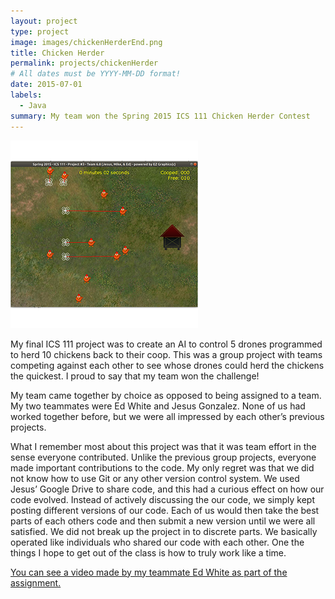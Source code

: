 ```yaml
---
layout: project
type: project
image: images/chickenHerderEnd.png
title: Chicken Herder
permalink: projects/chickenHerder
# All dates must be YYYY-MM-DD format!
date: 2015-07-01
labels:
  - Java
summary: My team won the Spring 2015 ICS 111 Chicken Herder Contest
---
```


<img class="ui medium right floated rounded image" src="../images/chickenHerderBegin.png">

My final ICS 111 project was to create an AI to control 5 drones programmed to herd 10 chickens back to
their coop.  This was a group project with teams competing against each other to see whose drones could herd the chickens the quickest.  I proud to say that my team won the challenge!

My team came together by choice as opposed to being assigned to a team.  My two teammates were Ed White and Jesus Gonzalez.  None of us had worked together before, but we were all impressed by each other’s previous projects. 

What I remember most about this project was that it was team effort in the sense everyone contributed.  Unlike the previous group projects, everyone made important contributions to the code.  My only regret was that we did not know how to use Git or any other version control system.  We used Jesus’ Google Drive to share code, and this had a curious effect on how our code evolved.  Instead of actively discussing the our code, we simply kept posting different versions of our code.  Each of us would then take the best parts of each others code and then submit a new version until we were all satisfied.  We did not break up the project in to discrete parts.  We basically operated like individuals who shared our code with each other.  One the things I hope to get out of the class is how to truly work like a time.

[You can see a video made by my teammate Ed White as part of the assignment.](https://youtu.be/bpXoYn5SS7I)
